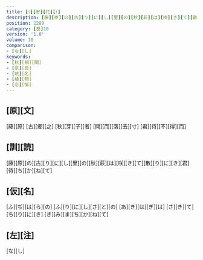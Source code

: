 ```yaml
---
title: [（][寄][花][）]
description: [藤][原][の][古][り][に][し][里][の][秋][萩][は][咲][き][て][散][り][に][き][君][待][ち][か][ね][て]
position: 2289
category: [巻]10
version: '1.0'
volume: 10
comparison:
- [な][し]
keywords:
- [秋][相][聞]
- [奈][良]
- [地][名]
- [植][物]
- [恋][情]
---
```


## [原][文]

[藤][原] [古][郷][之] [秋][芽][子][者] [開][而][落][去][寸] [君][待][不][得][而]

## [訓][読]

[藤][原][の][古][り][に][し][里][の][秋][萩][は][咲][き][て][散][り][に][き][君][待][ち][か][ね][て]

## [仮][名]

[ふ][ぢ][は][ら][の] [ふ][り][に][し][さ][と][の] [あ][き][は][ぎ][は] [さ][き][て][ち][り][に][き] [き][み][ま][ち][か][ね][て]

## [左][注]

[な][し]
